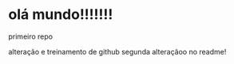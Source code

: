  #   olá mundo!!!!!!!
 primeiro repo

alteração e treinamento de github 
segunda alteraçãoo  no readme!
